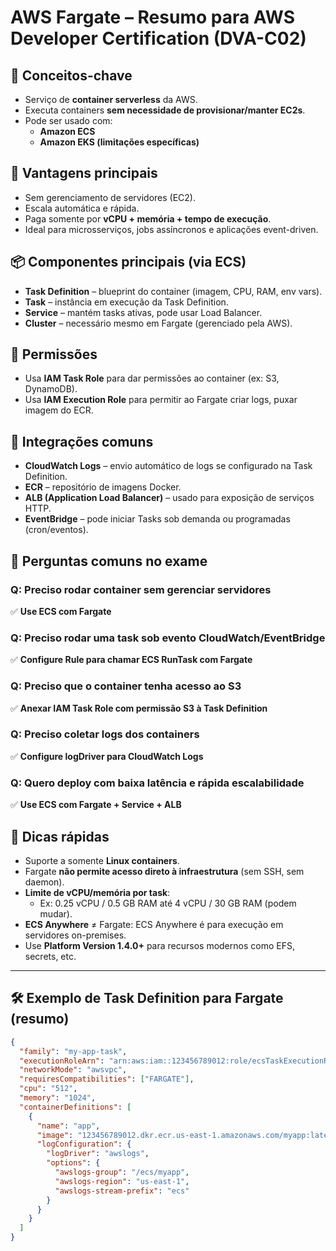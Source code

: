 # AWS Fargate – Resumo para AWS Developer Certification (DVA-C02)

## 🧠 Conceitos-chave
- Serviço de **container serverless** da AWS.
- Executa containers **sem necessidade de provisionar/manter EC2s**.
- Pode ser usado com:
  - **Amazon ECS**
  - **Amazon EKS (limitações específicas)**

## 🚀 Vantagens principais
- Sem gerenciamento de servidores (EC2).
- Escala automática e rápida.
- Paga somente por **vCPU + memória + tempo de execução**.
- Ideal para microsserviços, jobs assíncronos e aplicações event-driven.

## 📦 Componentes principais (via ECS)
- **Task Definition** – blueprint do container (imagem, CPU, RAM, env vars).
- **Task** – instância em execução da Task Definition.
- **Service** – mantém tasks ativas, pode usar Load Balancer.
- **Cluster** – necessário mesmo em Fargate (gerenciado pela AWS).

## 🔐 Permissões
- Usa **IAM Task Role** para dar permissões ao container (ex: S3, DynamoDB).
- Usa **IAM Execution Role** para permitir ao Fargate criar logs, puxar imagem do ECR.

## 🔁 Integrações comuns
- **CloudWatch Logs** – envio automático de logs se configurado na Task Definition.
- **ECR** – repositório de imagens Docker.
- **ALB (Application Load Balancer)** – usado para exposição de serviços HTTP.
- **EventBridge** – pode iniciar Tasks sob demanda ou programadas (cron/eventos).

## 🧪 Perguntas comuns no exame

### Q: Preciso rodar container sem gerenciar servidores
✅ **Use ECS com Fargate**

### Q: Preciso rodar uma task sob evento CloudWatch/EventBridge
✅ **Configure Rule para chamar ECS RunTask com Fargate**

### Q: Preciso que o container tenha acesso ao S3
✅ **Anexar IAM Task Role com permissão S3 à Task Definition**

### Q: Preciso coletar logs dos containers
✅ **Configure logDriver para CloudWatch Logs**

### Q: Quero deploy com baixa latência e rápida escalabilidade
✅ **Use ECS com Fargate + Service + ALB**

## 📌 Dicas rápidas
- Suporte a somente **Linux containers**.
- Fargate **não permite acesso direto à infraestrutura** (sem SSH, sem daemon).
- **Limite de vCPU/memória por task**:
  - Ex: 0.25 vCPU / 0.5 GB RAM até 4 vCPU / 30 GB RAM (podem mudar).
- **ECS Anywhere** ≠ Fargate: ECS Anywhere é para execução em servidores on-premises.
- Use **Platform Version 1.4.0+** para recursos modernos como EFS, secrets, etc.

---

## 🛠️ Exemplo de Task Definition para Fargate (resumo)
```json
{
  "family": "my-app-task",
  "executionRoleArn": "arn:aws:iam::123456789012:role/ecsTaskExecutionRole",
  "networkMode": "awsvpc",
  "requiresCompatibilities": ["FARGATE"],
  "cpu": "512",
  "memory": "1024",
  "containerDefinitions": [
    {
      "name": "app",
      "image": "123456789012.dkr.ecr.us-east-1.amazonaws.com/myapp:latest",
      "logConfiguration": {
        "logDriver": "awslogs",
        "options": {
          "awslogs-group": "/ecs/myapp",
          "awslogs-region": "us-east-1",
          "awslogs-stream-prefix": "ecs"
        }
      }
    }
  ]
}
